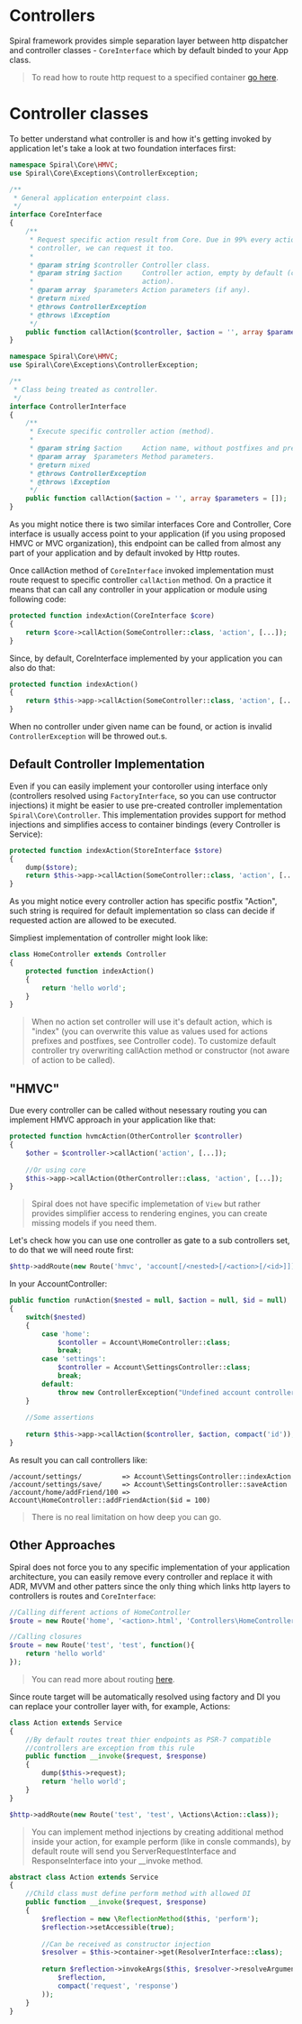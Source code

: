 # Controllers
Spiral framework provides simple separation layer between http dispatcher and controller classes - `CoreInterface` which by default binded to your App class.

> To read how to route http request to a specified container [go here](/http/routing.md).

# Controller classes

To better understand what controller is and how it's getting invoked by application let's take a look at two foundation interfaces first:

```php
namespace Spiral\Core\HMVC;
use Spiral\Core\Exceptions\ControllerException;

/**
 * General application enterpoint class.
 */
interface CoreInterface
{
    /**
     * Request specific action result from Core. Due in 99% every action will need parent
     * controller, we can request it too.
     *
     * @param string $controller Controller class.
     * @param string $action     Controller action, empty by default (controller will use default
     *                           action).
     * @param array  $parameters Action parameters (if any).
     * @return mixed
     * @throws ControllerException
     * @throws \Exception
     */
    public function callAction($controller, $action = '', array $parameters = []);
}
```

```php
namespace Spiral\Core\HMVC;
use Spiral\Core\Exceptions\ControllerException;

/**
 * Class being treated as controller.
 */
interface ControllerInterface
{
    /**
     * Execute specific controller action (method).
     *
     * @param string $action     Action name, without postfixes and prefixes.
     * @param array  $parameters Method parameters.
     * @return mixed
     * @throws ControllerException
     * @throws \Exception
     */
    public function callAction($action = '', array $parameters = []);
}
```

As you might notice there is two similar interfaces Core and Controller, Core interface is usually access point to your application (if you using proposed HMVC or MVC organization), this endpoint can be called from almost any part of your application and by default invoked by Http routes.

Once callAction method of `CoreInterface` invoked implementation must route request to specific controller `callAction` method. On a practice it means that can call any controller in your application or module using following code:

```php
protected function indexAction(CoreInterface $core)
{
    return $core->callAction(SomeController::class, 'action', [...]);
}
```

Since, by default, CoreInterface implemented by your application you can also do that:

```php
protected function indexAction()
{
    return $this->app->callAction(SomeController::class, 'action', [...]);
}
```

When no controller under given name can be found, or action is invalid `ControllerException` will be throwed out.s.

## Default Controller Implementation
Even if you can easily implement your contoroller using interface only (controllers resolved using `FactoryInterface`, so you can use contructor injections) it might be easier to use pre-created controller implementation `Spiral\Core\Controller`. This implementation provides support for method injections and simplifies access to container bindings (every Controller is Service):

```php
protected function indexAction(StoreInterface $store)
{
    dump($store);
    return $this->app->callAction(SomeController::class, 'action', [...]);
}
```

As you might notice every controller action has specific postfix "Action", such string is required for default implementation so class
can decide if requested action are allowed to be executed.

Simpliest implementation of controller might look like:

```php
class HomeController extends Controller
{
    protected function indexAction()
    {
        return 'hello world';
    }
}
```

> When no action set controller will use it's default action, which is "index" (you can overwrite this value as values used for actions prefixes and postfixes, see Controller code). To customize default controller try overwriting callAction method or constructor (not aware of action to be called).

## "HMVC"
Due every controller can be called without nesessary routing you can implement HMVC approach in your application like that:

```php
protected function hvmcAction(OtherController $controller)
{
    $other = $controller->callAction('action', [...]);
    
    //Or using core
    $this->app->callAction(OtherController::class, 'action', [...]);
}
```

> Spiral does not have specific implemetation of `View` but rather provides simplifier access to rendering engines, you can create missing models if you need them.

Let's check how you can use one controller as gate to a sub controllers set, to do that we will need route first:

```php
$http->addRoute(new Route('hmvc', 'account[/<nested>[/<action>[/<id>]]]', 'AccountController::run'));
```

In your AccountController:

```php
public function runAction($nested = null, $action = null, $id = null)
{
    switch($nested)
    {
        case 'home':
            $contoller = Account\HomeController::class;
            break;
        case 'settings':
            $controller = Account\SettingsController::class;
            break;
        default: 
            throw new ControllerException("Undefined account controller {$nested}");
    }
    
    //Some assertions
    
    return $this->app->callAction($controller, $action, compact('id'));
}
```

As result you can call controllers like:

```
/account/settings/          => Account\SettingsController::indexAction
/account/settings/save/     => Account\SettingsController::saveAction
/account/home/addFriend/100 => Account\HomeController::addFriendAction($id = 100)
```

> There is no real limitation on how deep you can go.

## Other Approaches
Spiral does not force you to any specific implementation of your application architecture, you can easily remove every controller and replace it with ADR, MVVM and other patters since the only thing which links http layers to controllers is routes and `CoreInterface`:

```php
//Calling different actions of HomeController
$route = new Route('home', '<action>.html', 'Controllers\HomeController::<action>');

//Calling closures
$route = new Route('test', 'test', function(){
    return 'hello world'
});
```

> You can read more about routing [here](/http/routing.md).

Since route target will be automatically resolved using factory and DI you can replace your controller layer with, for example, Actions:

```php
class Action extends Service
{
    //By default routes treat thier endpoints as PSR-7 compatible
    //controllers are exception from this rule
    public function __invoke($request, $response)
    {
        dump($this->request);
        return 'hello world';
    }
}
```

```php
$http->addRoute(new Route('test', 'test', \Actions\Action::class));
```

> You can implement method injections by creating additional method inside your action, for example perform (like in consle commands), by default route will send you ServerRequestInterface and ResponseInterface into your __invoke method.

```php
abstract class Action extends Service
{
    //Child class must define perform method with allowed DI
    public function __invoke($request, $response)
    {
        $reflection = new \ReflectionMethod($this, 'perform');
        $reflection->setAccessible(true);
        
        //Can be received as constructor injection
        $resolver = $this->container->get(ResolverInterface::class);
        
        return $reflection->invokeArgs($this, $resolver->resolveArguments(
            $reflection,
            compact('request', 'response')
        ));
    }
}
```
